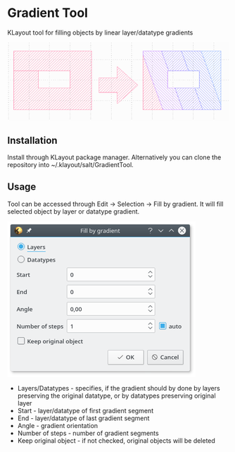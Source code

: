 Gradient Tool
=============

KLayout tool for filling objects by linear layer/datatype gradients

![screenshot](doc/gradient.png)

Installation
------------

Install through KLayout package manager. Alternatively you can clone the repository into ~/.klayout/salt/GradientTool.

Usage
-----
Tool can be accessed through Edit -> Selection -> Fill by gradient. It will fill selected object by layer or datatype gradient.

![screenshot](doc/screenshot.png)

- Layers/Datatypes - specifies, if the gradient should by done by layers preserving the original datatype, or by datatypes preserving original layer
- Start - layer/datatype of first gradient segment
- End - layer/datatype of last gradient segment
- Angle - gradient orientation
- Number of steps - number of gradient segments
- Keep original object - if not checked, original objects will be deleted
